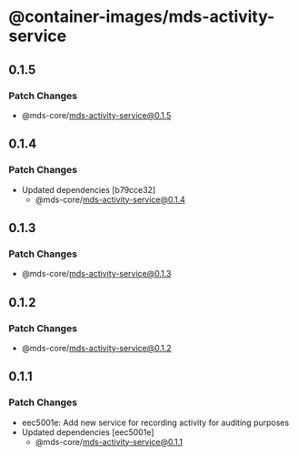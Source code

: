 # @container-images/mds-activity-service

## 0.1.5

### Patch Changes

- @mds-core/mds-activity-service@0.1.5

## 0.1.4

### Patch Changes

- Updated dependencies [b79cce32]
  - @mds-core/mds-activity-service@0.1.4

## 0.1.3

### Patch Changes

- @mds-core/mds-activity-service@0.1.3

## 0.1.2

### Patch Changes

- @mds-core/mds-activity-service@0.1.2

## 0.1.1

### Patch Changes

- eec5001e: Add new service for recording activity for auditing purposes
- Updated dependencies [eec5001e]
  - @mds-core/mds-activity-service@0.1.1
